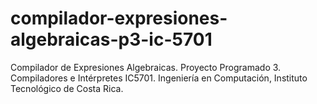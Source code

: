# compilador-expresiones-algebraicas-p3-ic-5701
Compilador de Expresiones Algebraicas. Proyecto Programado 3. Compiladores e Intérpretes IC5701. Ingeniería en Computación, Instituto Tecnológico de Costa Rica.
